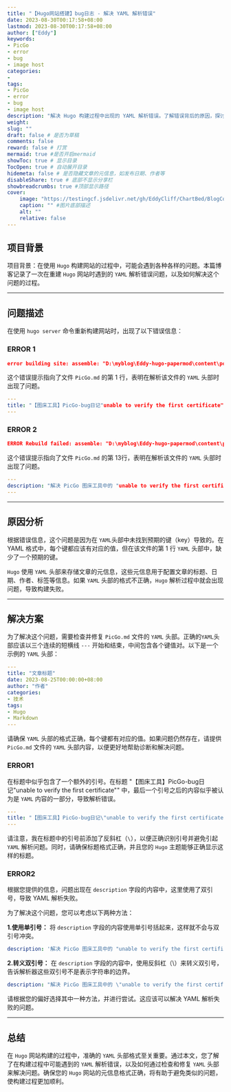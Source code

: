 ```yaml
---
title: "【Hugo网站搭建】bug日志 - 解决 YAML 解析错误"
date: 2023-08-30T00:17:58+08:00
lastmod: 2023-08-30T00:17:58+08:00
author: ["Eddy"]
keywords: 
- PicGo
- error
- bug
- image host
categories: 
- 
tags: 
- PicGo
- error
- bug
- image host
description: "解决 Hugo 构建过程中出现的 YAML 解析错误。了解错误背后的原因，探讨正确的 YAML 头部格式，并提供修复方案，确保 Hugo 网站构建顺利进行。"
weight:
slug: ""
draft: false # 是否为草稿
comments: false
reward: false # 打赏
mermaid: true #是否开启mermaid
showToc: true # 显示目录
TocOpen: true # 自动展开目录
hidemeta: false # 是否隐藏文章的元信息，如发布日期、作者等
disableShare: true # 底部不显示分享栏
showbreadcrumbs: true #顶部显示路径
cover:
    image: "https://testingcf.jsdelivr.net/gh/EddyCliff/ChartBed/BlogCover/office.jpg" #图片路径例如：posts/tech/123/123.png
    caption: "" #图片底部描述
    alt: ""
    relative: false
---
```


## 项目背景

项目背景：在使用 `Hugo` 构建网站的过程中，可能会遇到各种各样的问题。本篇博客记录了一次在重建 `Hugo` 网站时遇到的 `YAML` 解析错误问题，以及如何解决这个问题的过程。

---

## 问题描述

在使用 `hugo server` 命令重新构建网站时，出现了以下错误信息：

### ERROR 1

```JSON
error building site: assemble: "D:\myblog\Eddy-hugo-papermod\content\posts\tech\PicGo.md:1:1": failed to unmarshal YAML: yaml: did not find expected key
```

这个错误提示指向了文件 `PicGo.md` 的第 1 行，表明在解析该文件的 `YAML` 头部时出现了问题。

```YAML
---
title: "【图床工具】PicGo-bug日记"unable to verify the first certificate""
---
```

### ERROR 2

```JSON
ERROR Rebuild failed: assemble: "D:\myblog\Eddy-hugo-papermod\content\posts\tech\PicGo_bug.md:13:1": failed to unmarshal YAML: yaml: line 13: did not find expected key
```

这个错误提示指向了文件 `PicGo.md` 的第 13行，表明在解析该文件的 `YAML` 头部时出现了问题。

```YAML
---
description: "解决 PicGo 图床工具中的 "unable to verify the first certificate" 错误"
---
```

---

## 原因分析

根据错误信息，这个问题是因为在 `YAML`头部中未找到预期的键（key）导致的。在 YAML 格式中，每个键都应该有对应的值，但在该文件的第 1 行 `YAML` 头部中，缺少了一个预期的键。

`Hugo` 使用 `YAML` 头部来存储文章的元信息，这些元信息用于配置文章的标题、日期、作者、标签等信息。如果 `YAML` 头部的格式不正确，`Hugo` 解析过程中就会出现问题，导致构建失败。

---

## 解决方案

为了解决这个问题，需要检查并修复 `PicGo.md` 文件的 `YAML` 头部。正确的`YAML`头部应该以三个连续的短横线 `---` 开始和结束，中间包含各个键值对。以下是一个示例的 `YAML` 头部：

```YAML
---
title: "文章标题"
date: 2023-08-25T00:00:00+08:00
author: "作者"
categories:
- 技术
tags:
- Hugo
- Markdown
---
```

请确保 `YAML` 头部的格式正确，每个键都有对应的值。如果问题仍然存在，请提供 `PicGo.md` 文件的 `YAML` 头部内容，以便更好地帮助诊断和解决问题。

### ERROR1

在标题中似乎包含了一个额外的引号。在标题 "【图床工具】PicGo-bug日记"unable to verify the first certificate"" 中，最后一个引号之后的内容似乎被认为是 `YAML` 内容的一部分，导致解析错误。

```YAML
---
title: "【图床工具】PicGo-bug日记\"unable to verify the first certificate\""
---
```

请注意，我在标题中的引号前添加了反斜杠（`\`），以便正确识别引号并避免引起 `YAML` 解析问题。同时，请确保标题格式正确，并且您的 `Hugo` 主题能够正确显示这样的标题。

### ERROR2

根据您提供的信息，问题出现在 `description` 字段的内容中，这里使用了双引号，导致 YAML 解析失败。

为了解决这个问题，您可以考虑以下两种方法：

**1.使用单引号：** 将 `description` 字段的内容使用单引号括起来，这样就不会与双引号冲突。

```YAML
description: '解决 PicGo 图床工具中的 "unable to verify the first certificate" 错误。了解错误原因、网络加速工具可能引发的问题，并探讨关闭 fastgithub 解决方案。同时介绍 PicGo 官方文档中的常见问题和解决方法，确保图床上传稳定可靠。'
```

**2.转义双引号：** 在 `description` 字段的内容中，使用反斜杠（\）来转义双引号，告诉解析器这些双引号不是表示字符串的边界。

```YAML
description: "解决 PicGo 图床工具中的 \"unable to verify the first certificate\" 错误。了解错误原因、网络加速工具可能引发的问题，并探讨关闭 fastgithub 解决方案。同时介绍 PicGo 官方文档中的常见问题和解决方法，确保图床上传稳定可靠。"
```

请根据您的偏好选择其中一种方法，并进行尝试。这应该可以解决 YAML 解析失败的问题。

---

## 总结

在 `Hugo` 网站构建的过程中，准确的 `YAML` 头部格式至关重要。通过本文，您了解了在构建过程中可能遇到的 `YAML` 解析错误，以及如何通过检查和修复 `YAML` 头部来解决问题。确保您的 `Hugo` 网站的元信息格式正确，将有助于避免类似的问题，使构建过程更加顺利。

